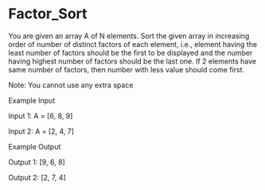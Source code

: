 # Factor_Sort

You are given an array A of N elements. Sort the given array in increasing order of number of distinct factors of each element, i.e., element having the least number of factors should be the first to be displayed and the number having highest number of factors should be the last one. If 2 elements have same number of factors, then number with less value should come first.

Note: You cannot use any extra space

Example Input

Input 1: A = [6, 8, 9]

Input 2: A = [2, 4, 7]

Example Output

Output 1: [9, 6, 8]

Output 2: [2, 7, 4]


